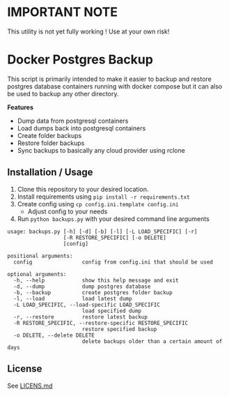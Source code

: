 # IMPORTANT NOTE
This utility is not yet fully working ! Use at your own risk!

# Docker Postgres Backup
This script is primarily intended to make it easier to backup and restore postgres database containers running with 
docker compose but it can also be used to backup any other directory.

**Features**
- Dump data from postgresql containers
- Load dumps back into postgresql containers
- Create folder backups
- Restore folder backups
- Sync backups to basically any cloud provider using rclone

## Installation / Usage
1. Clone this repository to your desired location.
2. Install requirements using `pip install -r requirements.txt`
3. Create config using `cp config.ini.template config.ini`
    - Adjust config to your needs
4. Run `python backups.py` with your desired command line arguments

```
usage: backups.py [-h] [-d] [-b] [-l] [-L LOAD_SPECIFIC] [-r]
                  [-R RESTORE_SPECIFIC] [-o DELETE]
                  [config]

positional arguments:
  config                config from config.ini that should be used

optional arguments:
  -h, --help            show this help message and exit
  -d, --dump            dump postgres database
  -b, --backup          create postgres folder backup
  -l, --load            load latest dump
  -L LOAD_SPECIFIC, --load-specific LOAD_SPECIFIC
                        load specified dump
  -r, --restore         restore latest backup
  -R RESTORE_SPECIFIC, --restore-specific RESTORE_SPECIFIC
                        restore specified backup
  -o DELETE, --delete DELETE
                        delete backups older than a certain amount of days
```

## License
See [LICENS.md](https://github.com/vabene1111/DockerPostgresBackups/blob/master/LICENSE.md)